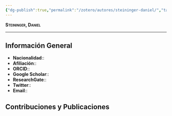 ```yaml
---
{"dg-publish":true,"permalink":"/zotero/autores/steininger-daniel/","tags":["#autor","#researcher"]}
---
```



<span style="font-variant:small-caps; font-weight: bold;"> Steininger, Daniel </span>

---


## Información General

- **Nacionalidad**:: 
- **Afiliación**:: 
- **ORCID**:: 
- **Google Scholar**:: 
- **ResearchGate**:: 
- **Twitter**:: 
- **Email**::
  
## Contribuciones y Publicaciones






